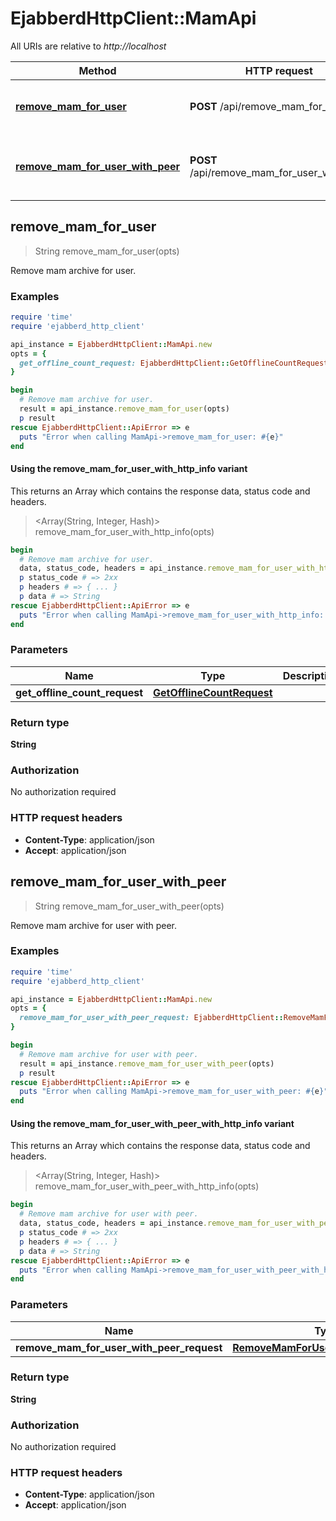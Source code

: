 # EjabberdHttpClient::MamApi

All URIs are relative to *http://localhost*

| Method | HTTP request | Description |
| ------ | ------------ | ----------- |
| [**remove_mam_for_user**](MamApi.md#remove_mam_for_user) | **POST** /api/remove_mam_for_user | Remove mam archive for user. |
| [**remove_mam_for_user_with_peer**](MamApi.md#remove_mam_for_user_with_peer) | **POST** /api/remove_mam_for_user_with_peer | Remove mam archive for user with peer. |


## remove_mam_for_user

> String remove_mam_for_user(opts)

Remove mam archive for user.

### Examples

```ruby
require 'time'
require 'ejabberd_http_client'

api_instance = EjabberdHttpClient::MamApi.new
opts = {
  get_offline_count_request: EjabberdHttpClient::GetOfflineCountRequest.new # GetOfflineCountRequest |
}

begin
  # Remove mam archive for user.
  result = api_instance.remove_mam_for_user(opts)
  p result
rescue EjabberdHttpClient::ApiError => e
  puts "Error when calling MamApi->remove_mam_for_user: #{e}"
end
```

#### Using the remove_mam_for_user_with_http_info variant

This returns an Array which contains the response data, status code and headers.

> <Array(String, Integer, Hash)> remove_mam_for_user_with_http_info(opts)

```ruby
begin
  # Remove mam archive for user.
  data, status_code, headers = api_instance.remove_mam_for_user_with_http_info(opts)
  p status_code # => 2xx
  p headers # => { ... }
  p data # => String
rescue EjabberdHttpClient::ApiError => e
  puts "Error when calling MamApi->remove_mam_for_user_with_http_info: #{e}"
end
```

### Parameters

| Name | Type | Description | Notes |
| ---- | ---- | ----------- | ----- |
| **get_offline_count_request** | [**GetOfflineCountRequest**](GetOfflineCountRequest.md) |  | [optional] |

### Return type

**String**

### Authorization

No authorization required

### HTTP request headers

- **Content-Type**: application/json
- **Accept**: application/json


## remove_mam_for_user_with_peer

> String remove_mam_for_user_with_peer(opts)

Remove mam archive for user with peer.

### Examples

```ruby
require 'time'
require 'ejabberd_http_client'

api_instance = EjabberdHttpClient::MamApi.new
opts = {
  remove_mam_for_user_with_peer_request: EjabberdHttpClient::RemoveMamForUserWithPeerRequest.new # RemoveMamForUserWithPeerRequest |
}

begin
  # Remove mam archive for user with peer.
  result = api_instance.remove_mam_for_user_with_peer(opts)
  p result
rescue EjabberdHttpClient::ApiError => e
  puts "Error when calling MamApi->remove_mam_for_user_with_peer: #{e}"
end
```

#### Using the remove_mam_for_user_with_peer_with_http_info variant

This returns an Array which contains the response data, status code and headers.

> <Array(String, Integer, Hash)> remove_mam_for_user_with_peer_with_http_info(opts)

```ruby
begin
  # Remove mam archive for user with peer.
  data, status_code, headers = api_instance.remove_mam_for_user_with_peer_with_http_info(opts)
  p status_code # => 2xx
  p headers # => { ... }
  p data # => String
rescue EjabberdHttpClient::ApiError => e
  puts "Error when calling MamApi->remove_mam_for_user_with_peer_with_http_info: #{e}"
end
```

### Parameters

| Name | Type | Description | Notes |
| ---- | ---- | ----------- | ----- |
| **remove_mam_for_user_with_peer_request** | [**RemoveMamForUserWithPeerRequest**](RemoveMamForUserWithPeerRequest.md) |  | [optional] |

### Return type

**String**

### Authorization

No authorization required

### HTTP request headers

- **Content-Type**: application/json
- **Accept**: application/json

